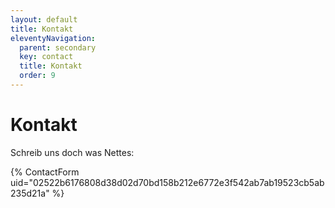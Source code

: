 ```yaml
---
layout: default
title: Kontakt
eleventyNavigation:
  parent: secondary
  key: contact
  title: Kontakt
  order: 9
---
```


# Kontakt

Schreib uns doch was Nettes:

{% ContactForm uid="02522b6176808d38d02d70bd158b212e6772e3f542ab7ab19523cb5ab235d21a" %}
